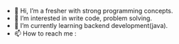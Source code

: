 - 👋 Hi, I’m a fresher with strong programming concepts.
- 👀 I’m interested in write code, problem solving.
- 🌱 I’m currently learning backend development(java).
- 📫 How to reach me :

<!---
SunnithKumarMedanulu/SunnithKumarMedanulu is a ✨ special ✨ repository because its `README.md` (this file) appears on your GitHub profile.
You can click the Preview link to take a look at your changes.
--->
